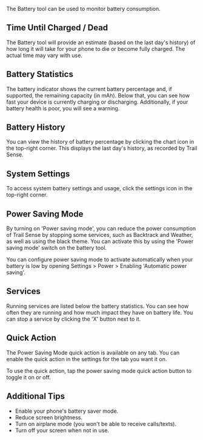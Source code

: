 The Battery tool can be used to monitor battery consumption.

## Time Until Charged / Dead
The Battery tool will provide an estimate (based on the last day's history) of how long it will take for your phone to die or become fully charged. The actual time may vary with use.

## Battery Statistics
The battery indicator shows the current battery percentage and, if supported, the remaining capacity (in mAh). Below that, you can see how fast your device is currently charging or discharging. Additionally, if your battery health is poor, you will see a warning.

## Battery History
You can view the history of battery percentage by clicking the chart icon in the top-right corner. This displays the last day's history, as recorded by Trail Sense.

## System Settings
To access system battery settings and usage, click the settings icon in the top-right corner.

## Power Saving Mode
By turning on 'Power saving mode', you can reduce the power consumption of Trail Sense by stopping some services, such as Backtrack and Weather, as well as using the black theme. You can activate this by using the 'Power saving mode' switch on the battery tool.

You can configure power saving mode to activate automatically when your battery is low by opening Settings > Power > Enabling 'Automatic power saving'.

## Services
Running services are listed below the battery statistics. You can see how often they are running and how much impact they have on battery life. You can stop a service by clicking the 'X' button next to it.

## Quick Action
The Power Saving Mode quick action is available on any tab. You can enable the quick action in the settings for the tab you want it on.

To use the quick action, tap the power saving mode quick action button to toggle it on or off.

## Additional Tips
- Enable your phone's battery saver mode.
- Reduce screen brightness.
- Turn on airplane mode (you won't be able to receive calls/texts).
- Turn off your screen when not in use.
